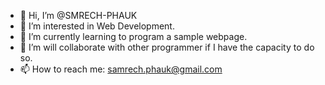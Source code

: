 - 👋 Hi, I’m @SMRECH-PHAUK
- 👀 I’m interested in Web Development.
- 🌱 I’m currently learning to program a sample webpage.
- 💞️ I’m will collaborate with other programmer if I have the capacity to do so.
- 📫 How to reach me: samrech.phauk@gmail.com

<!---
SMRECH-PHAUK/SMRECH-PHAUK is a ✨ special ✨ repository because its `README.md` (this file) appears on your GitHub profile.
You can click the Preview link to take a look at your changes.
--->

